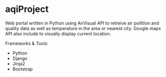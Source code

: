 # aqiProject
Web portal written in Python using AirVisual API to retreive air pollition and quality data as well as temperature in the area or nearest city. Google maps API also include to visually display current location.

Frameworks & Tools:
  - Python
  - Django
  - Jinja2
  - Bootstrap
